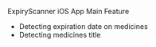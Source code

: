 ExpiryScanner iOS App
Main Feature
- Detecting expiration date on medicines
- Detecting medicines title 



